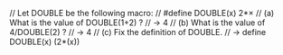 // Let DOUBLE be the following macro:
// #define DOUBLE(x) 2*×
// (a) What is the value of DOUBLE(1+2) ?
// -> 4
// (b) What is the value of 4/DOUBLE(2) ?
// -> 4
// (c) Fix the definition of DOUBLE.
// -> define DOUBLE(x) (2*(x))